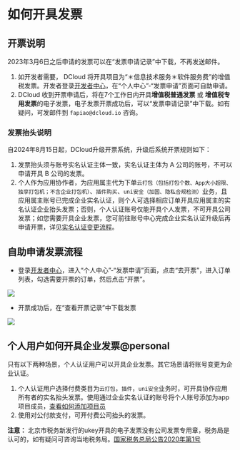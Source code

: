 # 如何开具发票

## 开票说明
2023年3月6日之后申请的发票可以在“发票申请记录”中下载，不再发送邮件。

1. 如开发者需要， DCloud 将开具项目为“＊信息技术服务＊软件服务费”的增值税发票。开发者登录[开发者中心](https://dev.dcloud.net.cn)，在“个人中心”-“发票申请”页面可自助申请。
2. DCloud 收到开票申请后，将在7个工作日内开具**增值税普通发票** 或 **增值税专用发票**的电子发票，电子发票开票成功后，可以“发票申请记录”中下载。如有疑问，可发邮件到 `fapiao@dcloud.io` 咨询。
   
### 发票抬头说明
自2024年8月15日起，DCloud升级开票系统，升级后系统开票规则如下：

1. 发票抬头须与账号实名认证主体一致，实名认证主体为 A 公司的账号，不可以申请开具 B 公司的发票。
2. 个人作为应用协作者，为应用属主代为下单`云打包（包括打包个数、App大小超限、独享打包机；不含企业打包机）`、`插件购买`、`uni安全（加固、隐私合规检测）`业务，且应用属主账号已完成企业实名认证，则个人可选择相应订单开具应用属主的实名认证企业抬头发票；否则，个人认证账号仅能开具个人发票，不可开具公司发票；如您需要开具企业发票，您可前往账号中心完成企业实名认证升级后再申请开票，详见[实名认证变更流程](dev/account/modify-real-name-verification.md)。

## 自助申请发票流程
- 登录[开发者中心](https://dev.dcloud.net.cn)，进入“个人中心”-“发票申请”页面，点击“去开票”，进入订单列表，勾选需要开票的订单，然后点击“开票”。

![](https://web-ext-storage.dcloud.net.cn/doc/dev/finance/invoice-order-list.png)

- 开票成功后，在“查看开票记录”中下载发票

![](https://web-ext-storage.dcloud.net.cn/doc/dev/finance/invoice-list.png)

## 个人用户如何开具企业发票@personal
只有以下两种场景，个人认证用户可以开具企业发票。其它场景请将账号变更为企业认证。
1. 个人认证用户选择付费类目为`云打包`，`插件`，`uni安全`业务时，可开具协作应用所有者的实名抬头发票。使用通过企业实名认证的账号将个人账号添加为app项目成员，[查看如何添加项目员](dev/account/add-member.md)
2. 使用对公付款支付，可开付费公司抬头的发票。


**注意：** 北京市税务新发行的ukey开具的电子发票没有公司发票专用章，税务局是认可的，如有疑问可咨询当地税务局。[国家税务总局公告2020年第1号](http://www.chinatax.gov.cn/chinatax/n810341/n810765/c101653/202001/c5149326/content.html)
                